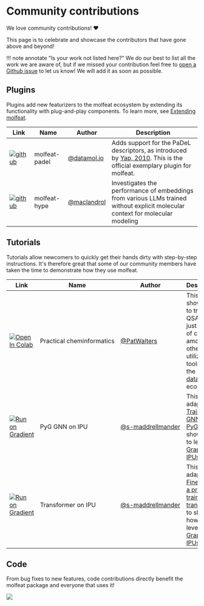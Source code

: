 # Community contributions
We love community contributions! :heart:

This page is to celebrate and showcase the contributors that have gone above and beyond!

!!! note annotate "Is your work not listed here?"
    We do our best to list all the work we are aware of, but if we missed your contribution feel free to [open a Github issue](https://github.com/datamol-io/molfeat/issues/new?assignees=&labels=needs+triage%2Cdocs%2Cenhancement&projects=&template=5_community_contribution.yaml) to let us know! We will add it as soon as possible.

## Plugins
Plugins add new featurizers to the molfeat ecosystem by extending its functionality with plug-and-play components. To learn more, see [Extending molfeat](../developers/create-plugin.md).

| **Link**                                                                                                                                             | **Name**      | **Author**                                   | **Description**                                                                                                                                             |
|------------------------------------------------------------------------------------------------------------------------------------------------------|---------------|----------------------------------------------|-------------------------------------------------------------------------------------------------------------------------------------------------------------|
| [![github](https://img.shields.io/badge/GitHub-100000?style=for-the-badge&logo=github&logoColor=white)](https://github.com/datamol-io/molfeat-padel) | molfeat-padel | [@datamol.io](https://github.com/datamol-io) | Adds support for the PaDeL descriptors, as introduced by [Yap, 2010](https://doi.org/10.1002/jcc.21707). This is the official exemplary plugin for molfeat. |
| [![github](https://img.shields.io/badge/GitHub-100000?style=for-the-badge&logo=github&logoColor=white)](https://github.com/maclandrol/molfeat-hype)  | molfeat-hype  | [@maclandrol](https://github.com/maclandrol) | Investigates the performance of embeddings from various LLMs trained without explicit molecular context for molecular modeling                              |

## Tutorials
Tutorials allow newcomers to quickly get their hands dirty with step-by-step instructions. It's therefore great that some of our community members have taken the time to demonstrate how they use molfeat.

| **Link**                                                                                                                                                                                                                                                 | **Name**                               | **Author**                                                            | **Description**                                                                                                                                                                             | 
|----------------------------------------------------------------------------------------------------------------------------------------------------------------------------------------------------------------------------------------------------------|----------------------------------------|-----------------------------------------------------------------------|---------------------------------------------------------------------------------------------------------------------------------------------------------------------------------------------|
| [![Open In Colab](https://colab.research.google.com/assets/colab-badge.svg)](https://colab.research.google.com/github/PatWalters/practical_cheminformatics_tutorials/blob/main/ml_models/QSAR_in_8_lines.ipynb)                                          | <nobr>Practical cheminformatics</nobr> | [@PatWalters](https://github.com/PatWalters)                          | This tutorial shows how to train a QSAR using just 8 lines of code, among others by utilizing tools from the [datamol.io](https://datamol.io/) ecosystem.                                   |
| [![Run on Gradient](https://camo.githubusercontent.com/c9931a1689c37ab786edd3e1e5f59b9a6f7d097628c4689ce2432563ef884524/68747470733a2f2f6173736574732e706170657273706163652e696f2f696d672f6772616469656e742d62616467652e737667)](https://ipu.dev/lDvDHL) | PyG GNN on IPU                         | <nobr>[@s-maddrellmander](https://github.com/s-maddrellmander)</nobr> | This tutorial adapts the [Training a GNN with PyG](../tutorials/pyg_integration.ipynb) to show how to leverage [Graphcore IPUs](https://www.graphcore.ai/products/ipu).                     |
| [![Run on Gradient](https://camo.githubusercontent.com/c9931a1689c37ab786edd3e1e5f59b9a6f7d097628c4689ce2432563ef884524/68747470733a2f2f6173736574732e706170657273706163652e696f2f696d672f6772616469656e742d62616467652e737667)](https://ipu.dev/yoyy6N) | Transformer on IPU                     | <nobr>[@s-maddrellmander](https://github.com/s-maddrellmander)</nobr> | This tutorial adapts the [Finetuning a pre-trained transformer](../tutorials/transformer_finetuning.ipynb) to show how to leverage [Graphcore IPUs](https://www.graphcore.ai/products/ipu). |


## Code
From bug fixes to new features, code contributions directly benefit the molfeat package and everyone that uses it! 

<a href="https://github.com/datamol-io/molfeat/graphs/contributors">
  <img src="https://contrib.rocks/image?repo=datamol-io/molfeat" />
</a>